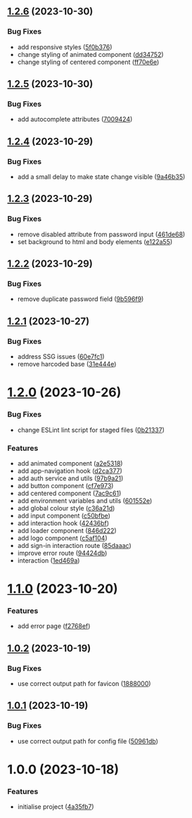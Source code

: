 ## [1.2.6](https://github.com/aldra-consulting/sso-web/compare/1.2.5...1.2.6) (2023-10-30)


### Bug Fixes

* add responsive styles ([5f0b376](https://github.com/aldra-consulting/sso-web/commit/5f0b3763d6a2fe67824cfdc06b9bd067b3360c6f))
* change styling of animated component ([dd34752](https://github.com/aldra-consulting/sso-web/commit/dd34752a40a2d2b3196a6140aad8b9f7c23b2094))
* change styling of centered component ([ff70e6e](https://github.com/aldra-consulting/sso-web/commit/ff70e6ee5f5af7f83a287e0704dd2da02e1d4b09))

## [1.2.5](https://github.com/aldra-consulting/sso-web/compare/1.2.4...1.2.5) (2023-10-30)


### Bug Fixes

* add autocomplete attributes ([7009424](https://github.com/aldra-consulting/sso-web/commit/7009424a16f6077c44bba4fb284404a994d5c6f4))

## [1.2.4](https://github.com/aldra-consulting/sso-web/compare/1.2.3...1.2.4) (2023-10-29)


### Bug Fixes

* add a small delay to make state change visible ([9a46b35](https://github.com/aldra-consulting/sso-web/commit/9a46b35b078df7c8041656b39d4149dfaadc5d09))

## [1.2.3](https://github.com/aldra-consulting/sso-web/compare/1.2.2...1.2.3) (2023-10-29)


### Bug Fixes

* remove disabled attribute from password input ([461de68](https://github.com/aldra-consulting/sso-web/commit/461de68465927f89156e7561914f4e31327abe54))
* set background to html and body elements ([e122a55](https://github.com/aldra-consulting/sso-web/commit/e122a551b64d667ce3de3f5f11ba5cc1dcd4d120))

## [1.2.2](https://github.com/aldra-consulting/sso-web/compare/1.2.1...1.2.2) (2023-10-29)


### Bug Fixes

* remove duplicate password field ([9b596f9](https://github.com/aldra-consulting/sso-web/commit/9b596f994896b58fa52a1935ec68f6ce31292e43))

## [1.2.1](https://github.com/aldra-consulting/sso-web/compare/1.2.0...1.2.1) (2023-10-27)


### Bug Fixes

* address SSG issues ([60e7fc1](https://github.com/aldra-consulting/sso-web/commit/60e7fc1f690a6b61e1ccb2887c4d66352c87c990))
* remove harcoded base ([31e444e](https://github.com/aldra-consulting/sso-web/commit/31e444e9ba99a51408870001e1b2c79d90009783))

# [1.2.0](https://github.com/aldra-consulting/sso-web/compare/1.1.0...1.2.0) (2023-10-26)


### Bug Fixes

* change ESLint lint script for staged files ([0b21337](https://github.com/aldra-consulting/sso-web/commit/0b2133789e56875d905cd6065917441699610485))


### Features

* add animated component ([a2e5318](https://github.com/aldra-consulting/sso-web/commit/a2e5318e06959f0d3b09b55773c882768ef3b174))
* add app-navigation hook ([d2ca377](https://github.com/aldra-consulting/sso-web/commit/d2ca377e40e0c0d6442b81d1c843111d6f3ce466))
* add auth service and utils ([97b9a21](https://github.com/aldra-consulting/sso-web/commit/97b9a2152abe66db64d97fbeb8c5ce8f2dc9816c))
* add button component ([cf7e973](https://github.com/aldra-consulting/sso-web/commit/cf7e973357ddeec7fae00170c80bcb15bb4cb934))
* add centered component ([7ac9c61](https://github.com/aldra-consulting/sso-web/commit/7ac9c616e64c438619ac2c10beb69ad9a957e300))
* add environment variables and utils ([601552e](https://github.com/aldra-consulting/sso-web/commit/601552eb6d01bc981b882d3e1fbd99d1168621e8))
* add global colour style ([c36a21d](https://github.com/aldra-consulting/sso-web/commit/c36a21d66f729b53209332fd16a1a25e3eec7543))
* add input component ([c50bfbe](https://github.com/aldra-consulting/sso-web/commit/c50bfbec54d7f1e847d1a08058e90313f33feba4))
* add interaction hook ([42436bf](https://github.com/aldra-consulting/sso-web/commit/42436bf0ea23efaf77e92c8560a709c3c1876d88))
* add loader component ([846d222](https://github.com/aldra-consulting/sso-web/commit/846d22265e43d195fd7c2d92fd6b3d3e2e4241f8))
* add logo component ([c5af104](https://github.com/aldra-consulting/sso-web/commit/c5af1042511c7ad70e4b4d1fe18b8c865a45206a))
* add sign-in interaction route ([85daaac](https://github.com/aldra-consulting/sso-web/commit/85daaacc541454ce13bc8c34467c1308b3179d82))
* improve error route ([94424db](https://github.com/aldra-consulting/sso-web/commit/94424dbc93b79209246ab573fc7be7b7880cec96))
* interaction ([1ed469a](https://github.com/aldra-consulting/sso-web/commit/1ed469ad05e1e7b2dcc6d6473a3847e7665d316a))

# [1.1.0](https://github.com/aldra-consulting/sso-web/compare/1.0.2...1.1.0) (2023-10-20)


### Features

* add error page ([f2768ef](https://github.com/aldra-consulting/sso-web/commit/f2768efb6abc864b88221a0845a917c3befc5753))

## [1.0.2](https://github.com/aldra-consulting/sso-web/compare/1.0.1...1.0.2) (2023-10-19)


### Bug Fixes

* use correct output path for favicon ([1888000](https://github.com/aldra-consulting/sso-web/commit/1888000332e0fca998f93fc0b9907eeb5d1110d6))

## [1.0.1](https://github.com/aldra-consulting/sso-web/compare/1.0.0...1.0.1) (2023-10-19)


### Bug Fixes

* use correct output path for config file ([50961db](https://github.com/aldra-consulting/sso-web/commit/50961db0c6d007ab88365ccf90147c18e203f63c))

# 1.0.0 (2023-10-18)


### Features

* initialise project ([4a35fb7](https://github.com/aldra-consulting/sso-web/commit/4a35fb7b4ebdc428833dd9dcd372aa3d607eed31))
